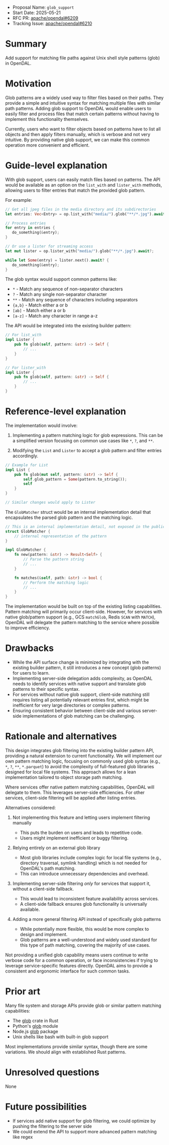 - Proposal Name: `glob_support`
- Start Date: 2025-05-21
- RFC PR: [apache/opendal#6209](https://github.com/apache/opendal/pull/6209)
- Tracking Issue: [apache/opendal#6210](https://github.com/apache/opendal/issues/6210)

# Summary

Add support for matching file paths against Unix shell style patterns (glob) in OpenDAL.

# Motivation

Glob patterns are a widely used way to filter files based on their paths. They provide a simple and intuitive syntax for matching multiple files with similar path patterns. Adding glob support to OpenDAL would enable users to easily filter and process files that match certain patterns without having to implement this functionality themselves.

Currently, users who want to filter objects based on patterns have to list all objects and then apply filters manually, which is verbose and not very intuitive. By providing native glob support, we can make this common operation more convenient and efficient.

# Guide-level explanation

With glob support, users can easily match files based on patterns. The API would be available as an option on the `list_with` and `lister_with` methods, allowing users to filter entries that match the provided glob pattern.

For example:

```rust
// Get all jpeg files in the media directory and its subdirectories
let entries: Vec<Entry> = op.list_with("media/").glob("**/*.jpg").await?;

// Process entries
for entry in entries {
   do_something(&entry);
}

// Or use a lister for streaming access
let mut lister = op.lister_with("media/").glob("**/*.jpg").await?;

while let Some(entry) = lister.next().await? {
   do_something(&entry);
}
```

The glob syntax would support common patterns like:

- `*` - Match any sequence of non-separator characters
- `?` - Match any single non-separator character
- `**` - Match any sequence of characters including separators
- `{a,b}` - Match either a or b
- `[ab]` - Match either a or b
- `[a-z]` - Match any character in range a-z

The API would be integrated into the existing builder pattern:

```rust
// For list_with
impl Lister {
    pub fn glob(self, pattern: &str) -> Self {
        // ...
    }
}

// For lister_with
impl Lister {
    pub fn glob(self, pattern: &str) -> Self {
        // ...
    }
}
```

# Reference-level explanation

The implementation would involve:

1. Implementing a pattern matching logic for glob expressions. This can be a simplified version focusing on common use cases like `*`, `?`, and `**`.

2. Modifying the `List` and `Lister` to accept a glob pattern and filter entries accordingly.

```rust
// Example for List
impl List {
    pub fn glob(mut self, pattern: &str) -> Self {
        self.glob_pattern = Some(pattern.to_string());
        self
    }
}

// Similar changes would apply to Lister
```

The `GlobMatcher` struct would be an internal implementation detail that encapsulates the parsed glob pattern and the matching logic.

```rust
// This is an internal implementation detail, not exposed in the public API
struct GlobMatcher {
    // internal representation of the pattern
}

impl GlobMatcher {
    fn new(pattern: &str) -> Result<Self> {
        // Parse the pattern string
        // ...
    }

    fn matches(&self, path: &str) -> bool {
        // Perform the matching logic
        // ...
    }
}
```

The implementation would be built on top of the existing listing capabilities. Pattern matching will primarily occur client-side. However, for services with native glob/pattern support (e.g., GCS `matchGlob`, Redis `SCAN` with `MATCH`), OpenDAL will delegate the pattern matching to the service where possible to improve efficiency.

# Drawbacks

- While the API surface change is minimized by integrating with the existing builder pattern, it still introduces a new concept (glob patterns) for users to learn.
- Implementing server-side delegation adds complexity, as OpenDAL needs to identify services with native support and translate glob patterns to their specific syntax.
- For services without native glob support, client-side matching still requires listing all potentially relevant entries first, which might be inefficient for very large directories or complex patterns.
- Ensuring consistent behavior between client-side and various server-side implementations of glob matching can be challenging.

# Rationale and alternatives

This design integrates glob filtering into the existing builder pattern API, providing a natural extension to current functionality. We will implement our own pattern matching logic, focusing on commonly used glob syntax (e.g., `*`, `?`, `**`, `*.parquet`) to avoid the complexity of full-featured glob libraries designed for local file systems. This approach allows for a lean implementation tailored to object storage path matching.

Where services offer native pattern matching capabilities, OpenDAL will delegate to them. This leverages server-side efficiencies. For other services, client-side filtering will be applied after listing entries.

Alternatives considered:

1. Not implementing this feature and letting users implement filtering manually
   - This puts the burden on users and leads to repetitive code.
   - Users might implement inefficient or buggy filtering.

2. Relying entirely on an external glob library
    - Most glob libraries include complex logic for local file systems (e.g., directory traversal, symlink handling) which is not needed for OpenDAL's path matching.
    - This can introduce unnecessary dependencies and overhead.

3. Implementing server-side filtering *only* for services that support it, without a client-side fallback.
   - This would lead to inconsistent feature availability across services.
   - A client-side fallback ensures glob functionality is universally available.

4. Adding a more general filtering API instead of specifically glob patterns
   - While potentially more flexible, this would be more complex to design and implement.
   - Glob patterns are a well-understood and widely used standard for this type of path matching, covering the majority of use cases.

Not providing a unified glob capability means users continue to write verbose code for a common operation, or face inconsistencies if trying to leverage service-specific features directly. OpenDAL aims to provide a consistent and ergonomic interface for such common tasks.

# Prior art

Many file system and storage APIs provide glob or similar pattern matching capabilities:

- The [glob](https://crates.io/crates/glob) crate in Rust
- Python's [glob](https://docs.python.org/3/library/glob.html) module
- Node.js [glob](https://www.npmjs.com/package/glob) package
- Unix shells like bash with built-in glob support

Most implementations provide similar syntax, though there are some variations. We should align with established Rust patterns.

# Unresolved questions

None

# Future possibilities

- If services add native support for glob filtering, we could optimize by pushing the filtering to the server side
- We could extend the API to support more advanced pattern matching like regex

